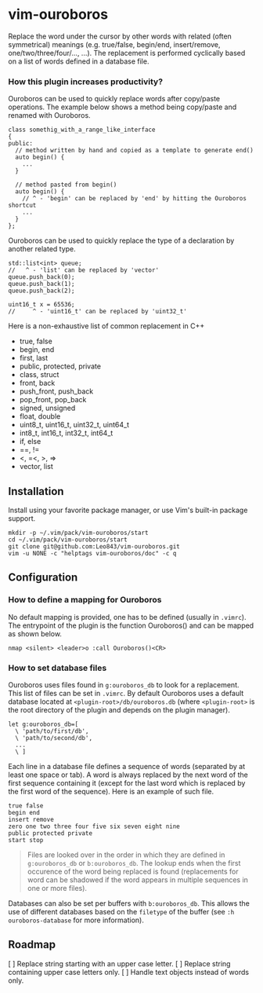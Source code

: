# vim-ouroboros

Replace the word under the cursor by other words with related (often
symmetrical) meanings (e.g. true/false, begin/end, insert/remove,
one/two/three/four/..., ...). The replacement is performed cyclically based on a
list of words defined in a database file.

### How this plugin increases productivity?

Ouroboros can be used to quickly replace words after copy/paste operations. The
example below shows a method being copy/paste and renamed with Ouroboros.

```
class somethig_with_a_range_like_interface
{
public:
  // method written by hand and copied as a template to generate end()
  auto begin() {
    ...
  }

  // method pasted from begin()
  auto begin() {
    // ^ - 'begin' can be replaced by 'end' by hitting the Ouroboros shortcut
    ...
  }
};
```

Ouroboros can be used to quickly replace the type of a declaration by another
related type.

```
std::list<int> queue;
//   ^ - 'list' can be replaced by 'vector'
queue.push_back(0);
queue.push_back(1);
queue.push_back(2);
```

```
uint16_t x = 65536;
//     ^ - 'uint16_t' can be replaced by 'uint32_t'
```

Here is a non-exhaustive list of common replacement in C++
- true, false
- begin, end
- first, last
- public, protected, private
- class, struct
- front, back
- push_front, push_back
- pop_front, pop_back
- signed, unsigned
- float, double
- uint8_t, uint16_t, uint32_t, uint64_t
- int8_t, int16_t, int32_t, int64_t
- if, else
- ==, !=
- <, =<, >, =>
- vector, list

## Installation

Install using your favorite package manager, or use Vim's built-in package
support.

```
mkdir -p ~/.vim/pack/vim-ouroboros/start
cd ~/.vim/pack/vim-ouroboros/start
git clone git@github.com:Leo843/vim-ouroboros.git
vim -u NONE -c "helptags vim-ouroboros/doc" -c q
```

## Configuration

### How to define a mapping for Ouroboros

No default mapping is provided, one has to be defined (usually in `.vimrc`).
The entrypoint of the plugin is the function Ouroboros() and can be mapped as
shown below.

```
nmap <silent> <leader>o :call Ouroboros()<CR>
```

### How to set database files

Ouroboros uses files found in `g:ouroboros_db` to look for a replacement. This
list of files can be set in `.vimrc`. By default Ouroboros uses a default
database located at `<plugin-root>/db/ouroboros.db` (where `<plugin-root>` is
the root directory of the plugin and depends on the plugin manager).

```
let g:ouroboros_db=[
  \ 'path/to/first/db',
  \ 'path/to/second/db',
  ...
  \ ]
```

Each line in a database file defines a sequence of words (separated by at least
one space or tab). A word is always replaced by the next word of the first
sequence containing it (except for the last word which is replaced by the first
word of the sequence). Here is an example of such file.

```
true false
begin end
insert remove
zero one two three four five six seven eight nine
public protected private
start stop
```

> Files are looked over in the order in which they are defined in
> `g:ouroboros_db` or `b:ouroboros_db`. The lookup ends when the first occurence
> of the word being replaced is found (replacements for word can be shadowed if
> the word appears in multiple sequences in one or more files).

Databases can also be set per buffers with `b:ouroboros_db`. This allows the use
of different databases based on the `filetype` of the buffer (see `:h
ouroboros-database` for more information).

## Roadmap

[ ] Replace string starting with an upper case letter.
[ ] Replace string containing upper case letters only.
[ ] Handle text objects instead of words only.
